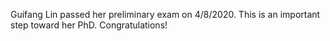 ---
---
Guifang Lin passed her preliminary exam on 4/8/2020. This is an important step toward her PhD. Congratulations!
